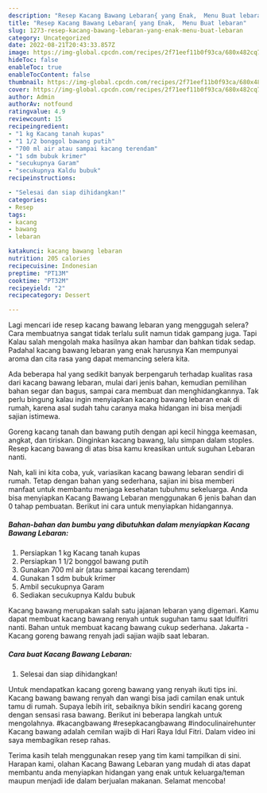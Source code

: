 ```yaml
---
description: "Resep Kacang Bawang Lebaran{ yang Enak,  Menu Buat lebaran"
title: "Resep Kacang Bawang Lebaran{ yang Enak,  Menu Buat lebaran"
slug: 1273-resep-kacang-bawang-lebaran-yang-enak-menu-buat-lebaran
category: Uncategorized
date: 2022-08-21T20:43:33.857Z
image: https://img-global.cpcdn.com/recipes/2f71eef11b0f93ca/680x482cq70/kacang-bawang-lebaran-foto-resep-utama.jpg
hideToc: false
enableToc: true
enableTocContent: false
thumbnail: https://img-global.cpcdn.com/recipes/2f71eef11b0f93ca/680x482cq70/kacang-bawang-lebaran-foto-resep-utama.jpg
cover: https://img-global.cpcdn.com/recipes/2f71eef11b0f93ca/680x482cq70/kacang-bawang-lebaran-foto-resep-utama.jpg
author: Admin
authorAv: notfound
ratingvalue: 4.9
reviewcount: 15
recipeingredient:
- "1 kg Kacang tanah kupas"
- "1 1/2 bonggol bawang putih"
- "700 ml air atau sampai kacang terendam"
- "1 sdm bubuk krimer"
- "secukupnya Garam"
- "secukupnya Kaldu bubuk"
recipeinstructions:

- "Selesai dan siap dihidangkan!"
categories:
- Resep
tags:
- kacang
- bawang
- lebaran

katakunci: kacang bawang lebaran 
nutrition: 205 calories
recipecuisine: Indonesian
preptime: "PT13M"
cooktime: "PT32M"
recipeyield: "2"
recipecategory: Dessert

---
```



Lagi mencari ide resep kacang bawang lebaran yang menggugah selera? Cara membuatnya sangat tidak terlalu sulit namun tidak gampang juga. Tapi Kalau salah mengolah maka hasilnya akan hambar dan bahkan tidak sedap. Padahal kacang bawang lebaran yang enak harusnya Kan mempunyai aroma dan cita rasa yang dapat memancing selera kita.


Ada beberapa hal yang sedikit banyak berpengaruh terhadap kualitas rasa dari kacang bawang lebaran, mulai dari jenis bahan, kemudian pemilihan bahan segar dan bagus, sampai cara membuat dan menghidangkannya. Tak perlu bingung kalau ingin menyiapkan kacang bawang lebaran enak di rumah, karena asal sudah tahu caranya maka hidangan ini bisa menjadi sajian istimewa.

Goreng kacang tanah dan bawang putih dengan api kecil hingga keemasan, angkat, dan tiriskan. Dinginkan kacang bawang, lalu simpan dalam stoples. Resep kacang bawang di atas bisa kamu kreasikan untuk suguhan Lebaran nanti.


Nah, kali ini kita coba, yuk, variasikan kacang bawang lebaran sendiri di rumah. Tetap dengan bahan yang sederhana, sajian ini bisa memberi manfaat untuk membantu menjaga kesehatan tubuhmu sekeluarga. Anda bisa menyiapkan Kacang Bawang Lebaran menggunakan 6 jenis bahan dan 0 tahap pembuatan. Berikut ini cara untuk menyiapkan hidangannya.

<!--inarticleads1-->

##### Bahan-bahan dan bumbu yang dibutuhkan dalam menyiapkan Kacang Bawang Lebaran:

1. Persiapkan 1 kg Kacang tanah kupas
1. Persiapkan 1 1/2 bonggol bawang putih
1. Gunakan 700 ml air (atau sampai kacang terendam)
1. Gunakan 1 sdm bubuk krimer
1. Ambil secukupnya Garam
1. Sediakan secukupnya Kaldu bubuk


Kacang bawang merupakan salah satu jajanan lebaran yang digemari. Kamu dapat membuat kacang bawang renyah untuk suguhan tamu saat Idulfitri nanti. Bahan untuk membuat kacang bawang cukup sederhana. Jakarta - Kacang goreng bawang renyah jadi sajian wajib saat lebaran. 

<!--inarticleads2-->

##### Cara buat Kacang Bawang Lebaran:


1. Selesai dan siap dihidangkan!

Untuk mendapatkan kacang goreng bawang yang renyah ikuti tips ini. Kacang bawang bawang renyah dan wangi bisa jadi camilan enak untuk tamu di rumah. Supaya lebih irit, sebaiknya bikin sendiri kacang goreng dengan sensasi rasa bawang. Berikut ini beberapa langkah untuk mengolahnya. #kacangbawang #resepkacangbawang #indoculinairehunter Kacang bawang adalah cemilan wajib di Hari Raya Idul Fitri. Dalam video ini saya membagikan resep rahas. 

Terima kasih telah menggunakan resep yang tim kami tampilkan di sini. Harapan kami, olahan Kacang Bawang Lebaran yang mudah di atas dapat membantu anda menyiapkan hidangan yang enak untuk keluarga/teman maupun menjadi ide dalam berjualan makanan. Selamat mencoba!
